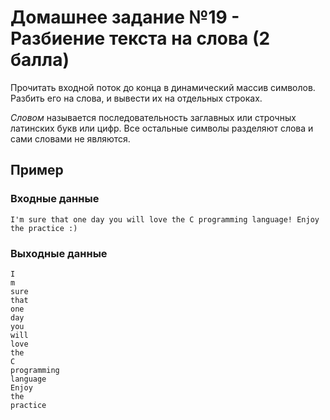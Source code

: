 # Домашнее задание №19 - Разбиение текста на слова (2 балла)

Прочитать входной поток до конца в динамический массив символов. Разбить его на слова, и вывести
их на отдельных строках.

_Словом_ называется последовательность заглавных или строчных латинских букв или цифр. Все
остальные символы разделяют слова и сами словами не являются.

## Пример

### Входные данные

```
I'm sure that one day you will love the C programming language! Enjoy the practice :)
```

### Выходные данные

```
I
m
sure
that
one
day
you
will
love
the
C
programming
language
Enjoy
the
practice

```
